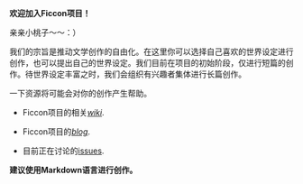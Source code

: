 **欢迎加入Ficcon项目！**

亲亲小桃子～～：）

我们的宗旨是推动文学创作的自由化。在这里你可以选择自己喜欢的世界设定进行创作，也可以提出自己的世界设定。我们目前在项目的初始阶段，仅进行短篇的创作。待世界设定丰富之时，我们会组织有兴趣者集体进行长篇创作。

一下资源将可能会对你的创作产生帮助。


* Ficcon项目的相关[*wiki*](https://github.com/scorpiohw/Ficcon/wiki).

* Ficcon项目的[*blog*](http://ficcon.diandian.com/).

* 目前正在讨论的[issues](https://github.com/scorpiohw/Ficcon/issues?state=open).

**建议使用Markdown语言进行创作。**
